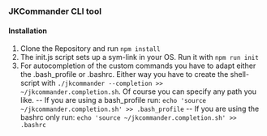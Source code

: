 ### JKCommander CLI tool

#### Installation
1) Clone the Repository and run `npm install`
2) The init.js script sets up a sym-link in your OS. Run it with `npm run init`
3) For autocompletion of the custom commands you have to adapt either the .bash_profile or .bashrc. Either way you have to create the shell-script with `./jkcommander --completion >> ~/jkcommander.completion.sh`. Of course you can specify any path you like.
-- If you are using a bash_profile run:
`echo 'source ~/jkcommander.completion.sh' >> .bash_profile`
-- If you are using the bashrc only run:
`echo 'source ~/jkcommander.completion.sh' >> .bashrc`